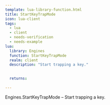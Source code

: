 ```yaml
---
template: lua-library-function.html
title: StartKeyTrapMode
icon: lua-client
tags:
  - lua
  - client
  - needs-verification
  - needs-example
lua:
  library: Engines
  function: StartKeyTrapMode
  realm: client
  description: "Start trapping a key."
  
  
  returns:
    
---
```


<div class="lua__search__keywords">
Engines.StartKeyTrapMode &#x2013; Start trapping a key.
</div>

